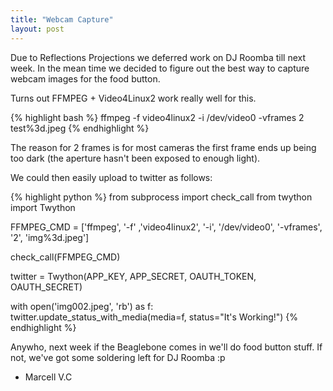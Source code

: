 ```yaml
---
title: "Webcam Capture"
layout: post
---
```


Due to Reflections Projections we deferred work on DJ Roomba till next week.
In the mean time we decided to figure out the best way to capture webcam images
for the food button.

Turns out FFMPEG + Video4Linux2 work really well for this.

{% highlight bash %}
ffmpeg -f video4linux2 -i /dev/video0 -vframes 2 test%3d.jpeg
{% endhighlight %}

The reason for 2 frames is for most cameras the first frame ends up being too dark (the aperture
hasn't been exposed to enough light).

We could then easily upload to twitter as follows:

{% highlight python %}
from subprocess import check_call
from twython import Twython

FFMPEG_CMD = ['ffmpeg',
              '-f' ,'video4linux2',
              '-i',  '/dev/video0',
              '-vframes', '2',
              'img%3d.jpeg']

check_call(FFMPEG_CMD)

twitter = Twython(APP_KEY, APP_SECRET,
                  OAUTH_TOKEN, OAUTH_SECRET)
                  
with open('img002.jpeg', 'rb') as f:
    twitter.update_status_with_media(media=f, status="It's Working!")
{% endhighlight %}

Anywho, next week if the Beaglebone comes in we'll do food button stuff.
If not, we've got some soldering left for DJ Roomba :p

- Marcell V.C
